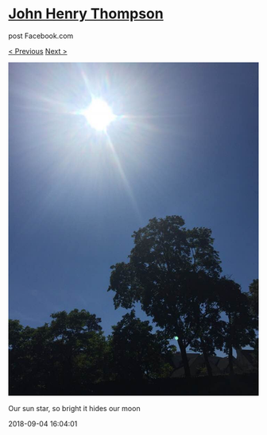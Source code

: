 # [John Henry Thompson](../README.md)
post Facebook.com

[< Previous](2018-09-04-1.md) [Next >](2018-09-03-1.md)

[![](../media/2018-09-04/Timeline-Photos-Our-sun-star-so-bright-it-hides-our-moon.jpg)](../README.md)

Our sun star, so bright it hides our moon

2018-09-04 16:04:01